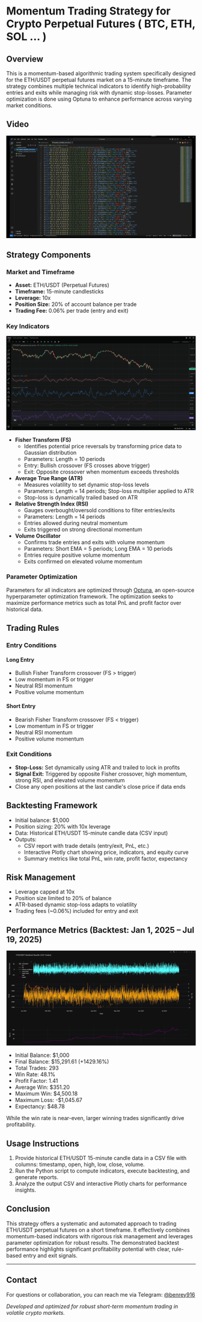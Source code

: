 # Momentum Trading Strategy for Crypto Perpetual Futures ( BTC, ETH, SOL ... )

## Overview
This is a momentum-based algorithmic trading system specifically designed for the ETH/USDT perpetual futures market on a 15-minute timeframe. The strategy combines multiple technical indicators to identify high-probability entries and exits while managing risk with dynamic stop-losses. Parameter optimization is done using Optuna to enhance performance across varying market conditions.

## **Video**

[![Watch the video](./FVRA.png)](./FVRA.mp4)

## Strategy Components

### Market and Timeframe
- **Asset:** ETH/USDT (Perpetual Futures)
- **Timeframe:** 15-minute candlesticks
- **Leverage:** 10x
- **Position Size:** 20% of account balance per trade
- **Trading Fee:** 0.06% per trade (entry and exit)

### Key Indicators

[![Watch the video](./shot2.png)](./shot2.png)

- **Fisher Transform (FS)**
  - Identifies potential price reversals by transforming price data to Gaussian distribution
  - Parameters: Length = 10 periods
  - Entry: Bullish crossover (FS crosses above trigger)
  - Exit: Opposite crossover when momentum exceeds thresholds
- **Average True Range (ATR)**
  - Measures volatility to set dynamic stop-loss levels
  - Parameters: Length = 14 periods; Stop-loss multiplier applied to ATR
  - Stop-loss is dynamically trailed based on ATR
- **Relative Strength Index (RSI)**
  - Gauges overbought/oversold conditions to filter entries/exits
  - Parameters: Length = 14 periods
  - Entries allowed during neutral momentum
  - Exits triggered on strong directional momentum
- **Volume Oscillator**
  - Confirms trade entries and exits with volume momentum
  - Parameters: Short EMA = 5 periods; Long EMA = 10 periods
  - Entries require positive volume momentum
  - Exits confirmed on elevated volume momentum

### Parameter Optimization
Parameters for all indicators are optimized through [Optuna](https://optuna.org/), an open-source hyperparameter optimization framework. The optimization seeks to maximize performance metrics such as total PnL and profit factor over historical data.

## Trading Rules

### Entry Conditions
#### Long Entry
- Bullish Fisher Transform crossover (FS > trigger)
- Low momentum in FS or trigger
- Neutral RSI momentum
- Positive volume momentum

#### Short Entry
- Bearish Fisher Transform crossover (FS < trigger)
- Low momentum in FS or trigger
- Neutral RSI momentum
- Positive volume momentum

### Exit Conditions
- **Stop-Loss:** Set dynamically using ATR and trailed to lock in profits
- **Signal Exit:** Triggered by opposite Fisher crossover, high momentum, strong RSI, and elevated volume momentum
- Close any open positions at the last candle's close price if data ends

## Backtesting Framework
- Initial balance: $1,000
- Position sizing: 20% with 10x leverage
- Data: Historical ETH/USDT 15-minute candle data (CSV input)
- Outputs:
  - CSV report with trade details (entry/exit, PnL, etc.)
  - Interactive Plotly chart showing price, indicators, and equity curve
  - Summary metrics like total PnL, win rate, profit factor, expectancy

## Risk Management
- Leverage capped at 10x
- Position size limited to 20% of balance
- ATR-based dynamic stop-loss adapts to volatility
- Trading fees (~0.06%) included for entry and exit

## Performance Metrics (Backtest: Jan 1, 2025 – Jul 19, 2025)

[![Watch the video](./shot1.png)](./shot1.png)

- Initial Balance: $1,000
- Final Balance: $15,291.61 (+1429.16%)
- Total Trades: 293
- Win Rate: 48.1%
- Profit Factor: 1.41
- Average Win: $351.20
- Maximum Win: $4,500.18
- Maximum Loss: -$1,045.67
- Expectancy: $48.78

While the win rate is near-even, larger winning trades significantly drive profitability.

## Usage Instructions
1. Provide historical ETH/USDT 15-minute candle data in a CSV file with columns: timestamp, open, high, low, close, volume.
2. Run the Python script to compute indicators, execute backtesting, and generate reports.
3. Analyze the output CSV and interactive Plotly charts for performance insights.

## Conclusion
This strategy offers a systematic and automated approach to trading ETH/USDT perpetual futures on a short timeframe. It effectively combines momentum-based indicators with rigorous risk management and leverages parameter optimization for robust results. The demonstrated backtest performance highlights significant profitability potential with clear, rule-based entry and exit signals.

---

## Contact
For questions or collaboration, you can reach me via Telegram: [@benrey916](https://t.me/benrey916)

*Developed and optimized for robust short-term momentum trading in volatile crypto markets.*
